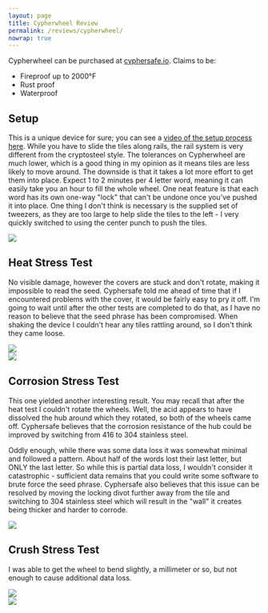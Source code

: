```yaml
---
layout: page
title: Cypherwheel Review
permalink: /reviews/cypherwheel/
nowrap: true
---
```

Cypherwheel can be purchased at <a href="https://cyphersafe.io/product/cypherwheel/">cyphersafe.io</a>. Claims to be:
<ul>
	<li>Fireproof up to 2000°F</li>
	<li>Rust proof</li>
	<li>Waterproof</li>
</ul>

## Setup

This is a unique device for sure; you can see a <a href="https://www.youtube.com/watch?v=T5EjHHiKQwM">video of the setup process here</a>. While you have to slide the tiles along rails, the rail system is very different from the cryptosteel style. The tolerances on Cypherwheel are much lower, which is a good thing in my opinion as it means tiles are less likely to move around. The downside is that it takes a lot more effort to get them into place. Expect 1 to 2 minutes per 4 letter word, meaning it can easily take you an hour to fill the whole wheel. One neat feature is that each word has its own one-way "lock" that can't be undone once you've pushed it into place. One thing I don't think is necessary is the supplied set of tweezers, as they are too large to help slide the tiles to the left - I very quickly switched to using the center punch to push the tiles.

<img src="../../img/devices/cypherwheel_new.jpeg" />

## Heat Stress Test

No visible damage, however the covers are stuck and don't rotate, making it impossible to read the seed. Cyphersafe told me ahead of time that if I encountered problems with the cover, it would be fairly easy to pry it off. I'm going to wait until after the other tests are completed to do that, as I have no reason to believe that the seed phrase has been compromised. When shaking the device I couldn't hear any tiles rattling around, so I don't think they came loose.

<img src="../../img/devices/cypherwheel_hot.jpeg" />
<br/>
<img src="../../img/devices/cypherwheel_heat.jpeg" />

## Corrosion Stress Test

This one yielded another interesting result. You may recall that after the heat test I couldn't rotate the wheels. Well, the acid appears to have dissolved the hub around which they rotated, so both of the wheels came off. Cyphersafe believes that the corrosion resistance of the hub could be improved by switching from 416 to 304 stainless steel.

Oddly enough, while there was some data loss it was somewhat minimal and followed a pattern. About half of the words lost their last letter, but ONLY the last letter. So while this is partial data loss, I wouldn't consider it catastrophic - sufficient data remains that you could write some software to brute force the seed phrase. Cyphersafe also believes that this issue can be resolved by moving the locking divot further away from the tile and switching to 304 stainless steel which will result in the "wall" it creates being thicker and harder to corrode.

<img src="../../img/devices/cypherwheel_acid.jpeg" />

## Crush Stress Test

I was able to get the wheel to bend slightly, a millimeter or so, but not enough to cause additional data loss.

<img src="../../img/devices/cypherwheel_crush1.jpeg" />
<br/>
<img src="../../img/devices/cypherwheel_crush2.jpeg" />
